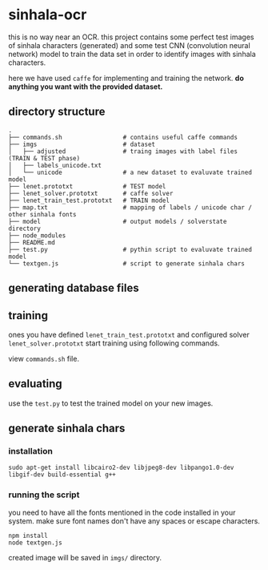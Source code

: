 # sinhala-ocr

this is no way near an OCR. this project contains some perfect test images of sinhala characters (generated) and some test CNN (convolution neural network) model to train the data set in order to identify images with sinhala characters.

here we have used `caffe` for implementing and training the network. **do anything you want with the provided dataset.**



## directory structure
```
.
├── commands.sh                 # contains useful caffe commands
├── imgs                        # dataset
│   ├── adjusted                # traing images with label files (TRAIN & TEST phase)
│   ├── labels_unicode.txt
│   └── unicode                 # a new dataset to evaluvate trained model
├── lenet.prototxt              # TEST model
├── lenet_solver.prototxt       # caffe solver
├── lenet_train_test.prototxt   # TRAIN model
├── map.txt                     # mapping of labels / unicode char / other sinhala fonts
├── model                       # output models / solverstate directory
├── node_modules
├── README.md
├── test.py                     # pythin script to evaluvate trained model
└── textgen.js                  # script to generate sinhala chars

```

## generating database files

## training

ones you have defined `lenet_train_test.prototxt` and configured solver `lenet_solver.prototxt` start training using following commands.

view `commands.sh` file.

## evaluating
use the `test.py` to test the trained model on your new images.




## generate sinhala chars

### installation
```
sudo apt-get install libcairo2-dev libjpeg8-dev libpango1.0-dev libgif-dev build-essential g++
```

### running the script
you need to have all the fonts mentioned in the code installed in your system. make sure font names don't have any spaces or escape characters.

```
npm install
node textgen.js
```

created image will be saved in `imgs/` directory.

